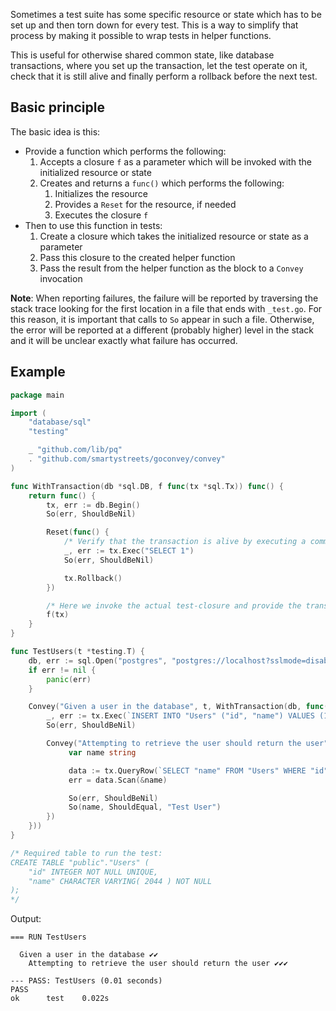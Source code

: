 Sometimes a test suite has some specific resource or state which has to be set up and then torn down for every test. This is a way to simplify that process by making it possible to wrap tests in helper functions.

This is useful for otherwise shared common state, like database transactions, where you set up the transaction, let the test operate on it, check that it is still alive and finally perform a rollback before the next test.

## Basic principle

The basic idea is this:

* Provide a function which performs the following:
  1. Accepts a closure `f` as a parameter which will be invoked with the initialized resource or state
  2. Creates and returns a `func()` which performs the following:
     1. Initializes the resource
     2. Provides a `Reset` for the resource, if needed
     3. Executes the closure `f`
* Then to use this function in tests:
  1. Create a closure which takes the initialized resource or state as a parameter
  2. Pass this closure to the created helper function
  3. Pass the result from the helper function as the block to a `Convey` invocation

**Note**: When reporting failures, the failure will be reported by traversing the stack trace looking for the first location in a file that ends with `_test.go`.  For this reason, it is important that calls to `So` appear in such a file.  Otherwise, the error will be reported at a different (probably higher) level in the stack and it will be unclear exactly what failure has occurred.

## Example

```go
package main

import (
	"database/sql"
	"testing"

	_ "github.com/lib/pq"
	. "github.com/smartystreets/goconvey/convey"
)

func WithTransaction(db *sql.DB, f func(tx *sql.Tx)) func() {
	return func() {
		tx, err := db.Begin()
		So(err, ShouldBeNil)

		Reset(func() {
			/* Verify that the transaction is alive by executing a command */
			_, err := tx.Exec("SELECT 1")
			So(err, ShouldBeNil)

			tx.Rollback()
		})

		/* Here we invoke the actual test-closure and provide the transaction */
		f(tx)
	}
}

func TestUsers(t *testing.T) {
	db, err := sql.Open("postgres", "postgres://localhost?sslmode=disable")
	if err != nil {
		panic(err)
	}

	Convey("Given a user in the database", t, WithTransaction(db, func(tx *sql.Tx) {
		_, err := tx.Exec(`INSERT INTO "Users" ("id", "name") VALUES (1, 'Test User')`)
		So(err, ShouldBeNil)

		Convey("Attempting to retrieve the user should return the user", func() {
			 var name string

			 data := tx.QueryRow(`SELECT "name" FROM "Users" WHERE "id" = 1`)
			 err = data.Scan(&name)

			 So(err, ShouldBeNil)
			 So(name, ShouldEqual, "Test User")
		})
	}))
}

/* Required table to run the test:
CREATE TABLE "public"."Users" ( 
	"id" INTEGER NOT NULL UNIQUE, 
	"name" CHARACTER VARYING( 2044 ) NOT NULL
);
*/
```

Output:

```
=== RUN TestUsers

  Given a user in the database ✔✔
    Attempting to retrieve the user should return the user ✔✔✔

--- PASS: TestUsers (0.01 seconds)
PASS
ok      test    0.022s
```